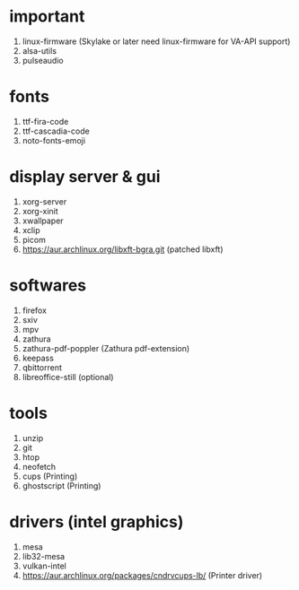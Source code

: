 # important
1) linux-firmware (Skylake or later need linux-firmware for VA-API support)
2) alsa-utils
3) pulseaudio

# fonts
1) ttf-fira-code
2) ttf-cascadia-code
3) noto-fonts-emoji

# display server & gui
1) xorg-server
2) xorg-xinit
3) xwallpaper
4) xclip
5) picom
6) https://aur.archlinux.org/libxft-bgra.git (patched libxft)

# softwares
1) firefox
2) sxiv
3) mpv
4) zathura
5) zathura-pdf-poppler (Zathura pdf-extension)
6) keepass
7) qbittorrent
8) libreoffice-still (optional)

# tools
1) unzip
2) git
3) htop
4) neofetch
5) cups (Printing)
6) ghostscript (Printing)

# drivers (intel graphics)
1) mesa
2) lib32-mesa
3) vulkan-intel
4) https://aur.archlinux.org/packages/cndrvcups-lb/ (Printer driver)

